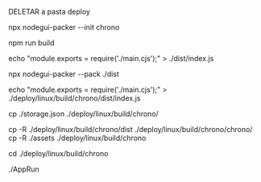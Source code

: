 DELETAR a pasta deploy

npx nodegui-packer --init chrono

npm run build

echo "module.exports = require('./main.cjs');" > ./dist/index.js

npx nodegui-packer --pack ./dist

echo "module.exports = require('./main.cjs');" > ./deploy/linux/build/chrono/dist/index.js

cp ./storage.json ./deploy/linux/build/chrono/

cp -R ./deploy/linux/build/chrono/dist ./deploy/linux/build/chrono/chrono/
cp -R ./assets ./deploy/linux/build/chrono

cd ./deploy/linux/build/chrono

./AppRun